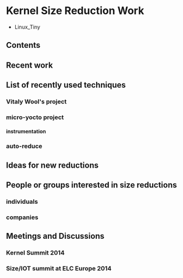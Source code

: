# Kernel Size Reduction Work
* Linux_Tiny
## Contents
## Recent work
## List of recently used techniques
### Vitaly Wool's project
### micro-yocto project
#### instrumentation
### auto-reduce
## Ideas for new reductions
## People or groups interested in size reductions
### individuals
### companies
## Meetings and Discussions
### Kernel Summit 2014
### Size/IOT summit at ELC Europe 2014
